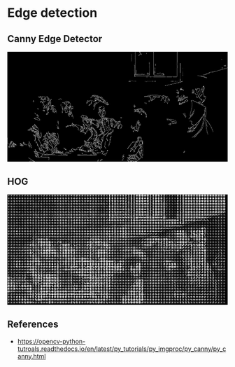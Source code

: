 # Edge detection

## Canny Edge Detector

<p float="left">
    <img src="./data/calling-edges.png" width="800" />
</p>

## HOG

<p float="left">
    <img src="./data/calling-hog.png" width="800" />
</p>

## References
* https://opencv-python-tutroals.readthedocs.io/en/latest/py_tutorials/py_imgproc/py_canny/py_canny.html